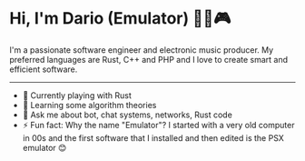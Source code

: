 # Hi, I'm Dario (Emulator) 👨‍💻🎮

I'm a passionate software engineer and electronic music producer. My preferred languages are Rust, C++ and PHP and I love to create smart and efficient software.

---

- 🔭 Currently playing with Rust
- 🌱 Learning some algorithm theories
- 💬 Ask me about bot, chat systems, networks, Rust code
- ⚡ Fun fact: Why the name "Emulator"? I started with a very old computer in 00s and the first software that I installed and then edited is the PSX emulator 😊

